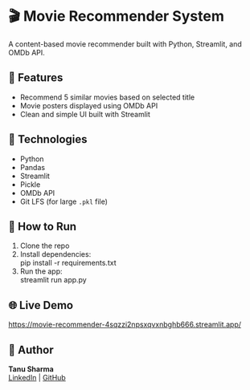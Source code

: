 # 🎬 Movie Recommender System

A content-based movie recommender built with Python, Streamlit, and OMDb API.

## 🔧 Features

- Recommend 5 similar movies based on selected title
- Movie posters displayed using OMDb API
- Clean and simple UI built with Streamlit

## 🧠 Technologies

- Python
- Pandas
- Streamlit
- Pickle
- OMDb API
- Git LFS (for large `.pkl` file)

## 🚀 How to Run

1. Clone the repo  
2. Install dependencies:  
pip install -r requirements.txt
3. Run the app:  
streamlit run app.py

## 🌐 Live Demo

https://movie-recommender-4sqzzi2npsxqvxnbghb666.streamlit.app/

## 📝 Author

**Tanu Sharma**  
[LinkedIn](https://www.linkedin.com/in/tanu-sharma-a70952345) | [GitHub](https://github.com/Tanu-Sharma1)
